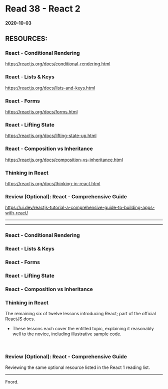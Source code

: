 # Read 38 - React 2

#### 2020-10-03

## RESOURCES:
### React - Conditional Rendering
https://reactjs.org/docs/conditional-rendering.html <br>

### React - Lists & Keys
https://reactjs.org/docs/lists-and-keys.html <br>

### React - Forms
https://reactjs.org/docs/forms.html <br>

### React - Lifting State
https://reactjs.org/docs/lifting-state-up.html <br>

### React - Composition vs Inheritance
https://reactjs.org/docs/composition-vs-inheritance.html <br>

### Thinking in React
https://reactjs.org/docs/thinking-in-react.html <br>

### Review (Optional): React - Comprehensive Guide
https://ui.dev/reactjs-tutorial-a-comprehensive-guide-to-building-apps-with-react/ <br>

---
---

### React - Conditional Rendering
### React - Lists & Keys
### React - Forms
### React - Lifting State
### React - Composition vs Inheritance
### Thinking in React
The remaining six of twelve lessons introducing React; part of the official ReactJS docs. <br>
- These lessons each cover the entitled topic, explaining it reasonably well to the novice, including illustrative sample code.

 <br>

### Review (Optional): React - Comprehensive Guide
Reviewing the same optional resource listed in the React 1 reading list. <br>

---

Fnord.